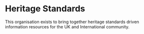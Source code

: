 # Heritage Standards

This organisation exists to bring together heritage standards driven information resources for the UK and International community. 

